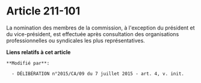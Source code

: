 # Article 211-101

La nomination des membres de la commission, à l'exception du président et du vice-président, est effectuée après consultation
des organisations professionnelles ou syndicales les plus représentatives.

**Liens relatifs à cet article**

	**Modifié par**:

	  - DÉLIBÉRATION n°2015/CA/09 du 7 juillet 2015 - art. 4, v. init.
